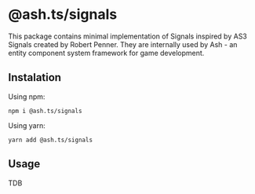 # @ash.ts/signals

This package contains minimal implementation of Signals inspired by AS3 Signals
created by Robert Penner. They are internally used by Ash - an entity component
system framework for game development.

## Instalation

Using npm:

`npm i @ash.ts/signals`

Using yarn:
 
`yarn add @ash.ts/signals`

## Usage

TDB
